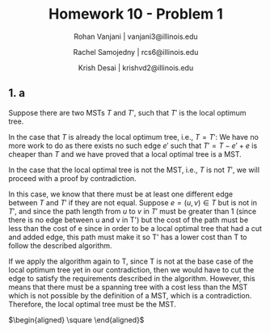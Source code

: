 <h1 style="text-align: center;">Homework 10 - Problem 1</h1>
<p style="text-align: center;">Rohan Vanjani | vanjani3@illinois.edu</p>
<p style="text-align: center;">Rachel Samojedny | rcs6@illinois.edu</p>
<p style="text-align: center;"> Krish Desai | krishvd2@illinois.edu</p>

## 1. a

Suppose there are two MSTs $T$ and $T'$, such that $T'$ is the local optimum tree.

In the case that $T$ is already the local optimum tree, i.e., $T = T'$: We have no more work to do as there exists no such edge $e'$ such that $T' = T - e' + e$ is cheaper than $T$ and we have proved that a local optimal tree is a MST.




In the case that the local optimal tree is not the MST, i.e., $T$ is not $T'$, we will proceed with a proof by contradiction.

In this case, we know that there must be at least one different edge between $T$ and $T'$ if they are not equal. Suppose $e = (u,v) \in T$ but is not in $T'$, and since the path length from $u$ to $v$ in $T'$ must be greater than 1 (since there is no edge between u and v in T') but the cost of the path must be less than the cost of e since in order to be a local optimal tree that had a cut and added edge, this path must make it so T' has a lower cost than T to follow the described algorithm.

If we apply the algorithm again to T, since T is not at the base case of the local optimum tree yet in our contradiction, then we would have to cut the edge to satisfy the requirements described in the algorithm. However, this means that there must be a spanning tree with a cost less than the MST which is not possible by the definition of a MST, which is a contradiction. Therefore, the local optimal tree must be the MST.

$\begin{aligned} \square \end{aligned}$
